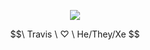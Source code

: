 
<p align="center">
<img src="https://64.media.tumblr.com/a95bf425dfb7b44fde9562ff627b7a8c/efcb4a91761fcd7a-2e/s640x960/8e74a87634520c3ab3bffa91429691f435bdb07b.pnj"/>
</p>
<p align="center">
$$\ Travis \ ♡ \  He/They/Xe $$ 
</p>

